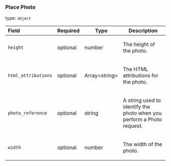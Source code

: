 <!--- This is a generated file, do not edit! -->
<!--- [START maps_http_schema_placephoto] -->
<h3 class="schema-object" id="PlacePhoto">Place Photo</h3>

type: `object`

| Field               | Required | Type                | Description                                                                                                                 |
| :------------------ | -------- | ------------------- | --------------------------------------------------------------------------------------------------------------------------- |
| `height`            | optional | number              | <div class="nonref-property-description"><p>The height of the photo.</p></div>                                              |
| `html_attributions` | optional | Array&lt;string&gt; | <div class="nonref-property-description"><p>The HTML attributions for the photo.</p></div>                                  |
| `photo_reference`   | optional | string              | <div class="nonref-property-description"><p>A string used to identify the photo when you perform a Photo request.</p></div> |
| `width`             | optional | number              | <div class="nonref-property-description"><p>The width of the photo.</p></div>                                               |

<!--- [END maps_http_schema_placephoto] -->
